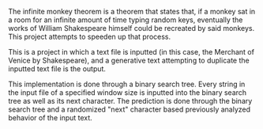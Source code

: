 The infinite monkey theorem is a theorem that states that, if a monkey sat in a room for an infinite amount of time typing random keys, eventually the works of William Shakespeare himself could be recreated by said monkeys. This project attempts to speeden up that process.

This is a project in which a text file is inputted (in this case, the Merchant of Venice by Shakespeare), and a generative text attempting to duplicate the inputted text file is the output.

This implementation is done through a binary search tree. Every string in the input file of a specified window size is inputted into the binary search tree as well as its next character. The prediction is done through the binary search tree and a randomized "next" character based previously analyzed behavior of the input text.
